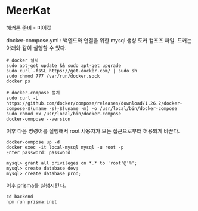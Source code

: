 # MeerKat
해커톤 준비 - 미어캣

docker-compose.yml : 백엔드와 연결을 위한 mysql 생성 도커 컴포즈 파일. 도커는 아래와 같이 실행할 수 있다.
```
# docker 설치
sudo apt-get update && sudo apt-get upgrade
sudo curl -fsSL https://get.docker.com/ | sudo sh
sudo chmod 777 /var/run/docker.sock
docker ps

# docker-compose 설치
sudo curl -L https://github.com/docker/compose/releases/download/1.26.2/docker-compose-$(uname -s)-$(uname -m) -o /usr/local/bin/docker-compose
sudo chmod +x /usr/local/bin/docker-compose
docker-compose --version 
```

이후 다음 명령어를 실행해서 root 사용자가 모든 접근으로부터 허용되게 바꾼다.
```
docker-compose up -d
docker exec -it local-mysql mysql -u root -p
Enter password: password

mysql> grant all privileges on *.* to 'root'@'%';
mysql> create database dev;
mysql> create database prod;
```

이후 prisma를 실행시킨다.
```
cd backend
npm run prisma:init
```
